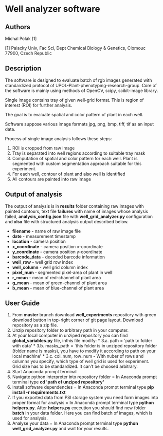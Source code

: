 # Well analyzer software

## Authors
Michal Polak [1]

[1] Palacky Univ, Fac Sci, Dept Chemical Biology & Genetics, Olomouc 77900, Czech Republic

## Description
The software is designed to evaluate batch of rgb images generated with standardized protocol of UPOL-Plant-phenotyping-research-group.
Core of the software is mainly using methods of OpenCV, scipy, scikit-image library.

Single image contains tray of given well-grid format. This is region of interest (ROI) for further analysis.

The goal is to evaluate spatial and color pattern of plant in each well.

Software suppose various image formats jpg, png, bmp, tiff, tif as an input data.

Process of single image analysis follows these steps:
1. ROI is cropped from raw image
2. Tray is separated into well regions according to suitable tray mask
3. Computation of spatial and color pattern for each well. Plant is segmented with custom segmentation approach suitable for this experiment.
4. For each well, contour of plant and also well is identified
5. All contours are painted into raw image

## Output of analysis

The output of analysis is in **results** folder containing raw images with painted contours, text file **failures** with name of images whose analysis failed, **analysis_config.json**  file with **well_grid_analyzer.py** configuration and **xlsx** file with structured analysis output described below.
  - **filename** - name of raw image file
  - **date** - measurement timestamp
  - **location** - camera position
  - **x_coordinate** - camera position x-coordinate
  - **y_coordinate** - camera position y-coordinate
  - **barcode_data** - decoded barcode information
  - **well_row** - well grid row index
  - **well_column** - well grid column index
  - **pixel_num** - segmented pixel-area of plant in well
  - **r_mean** - mean of red-channel of plant area
  - **g_mean** - mean of green-channel of plant area
  - **b_mean** - mean of blue-channel of plant area
  
  ## User Guide
  
  1. From **master** branch download **well_experiments** repository with  green download button in top-right corner of git page layout. Download repository as a zip file.
  2. Unzip repository folder to arbitrary path in your computer.
  3. At your local computer in unziped repository you can find **global_variables.py** file, inthis file modify:
    * 3.a. path = 'path to folder with data'
    * 3.b. masks_path = 'this folder is in unziped repository folder (folder name is masks), you have to modify it according to path on your local machine'
    * 3.c. col_num, row_num - With nuber of rows and columns you specify, which type of well grid is used for experiment. Grid size has to be standardized. It can't be choosed arbitrary.
  4. Start Anaconda prompt terminal
  5. Navigate python interpreter into repository folder = In Anaconda prompt terminal type **cd 'path of unziped repository'**
  6. Install software dependencies = In Anaconda prompt terminal type **pip install -r requirements.txt**
  7. If you exported data from PSI storage system you need form images into proper format for analysis = In Anaconda prompt terminal type **python helpers.py**. After **helpers.py** execution you should find new folder **batch** in your data folder. Here you can find batch of images, which is used for analysis.
  8. Analyse your data = In Anaconda prompt terminal type **python well_grid_analyzer.py** and wait for your results.
